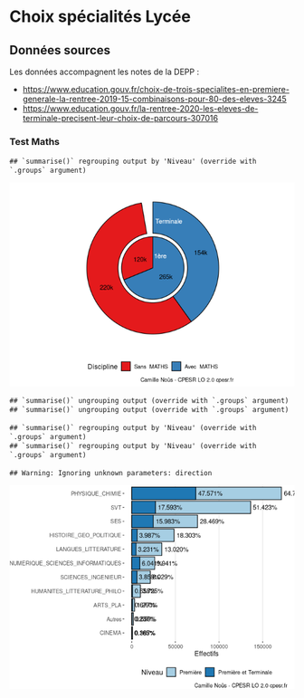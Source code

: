 Choix spécialités Lycée
================

## Données sources

Les données accompagnent les notes de la DEPP :

  - <https://www.education.gouv.fr/choix-de-trois-specialites-en-premiere-generale-la-rentree-2019-15-combinaisons-pour-80-des-eleves-3245>
  - <https://www.education.gouv.fr/la-rentree-2020-les-eleves-de-terminale-precisent-leur-choix-de-parcours-307016>

### Test Maths

    ## `summarise()` regrouping output by 'Niveau' (override with `.groups` argument)

![](SpécialitésLycée_files/figure-gfm/maths.global-1.png)<!-- -->

    ## `summarise()` ungrouping output (override with `.groups` argument)
    ## `summarise()` ungrouping output (override with `.groups` argument)

    ## `summarise()` regrouping output by 'Niveau' (override with `.groups` argument)
    ## `summarise()` regrouping output by 'Niveau' (override with `.groups` argument)

    ## Warning: Ignoring unknown parameters: direction

![](SpécialitésLycée_files/figure-gfm/maths.cospe-1.png)<!-- -->
